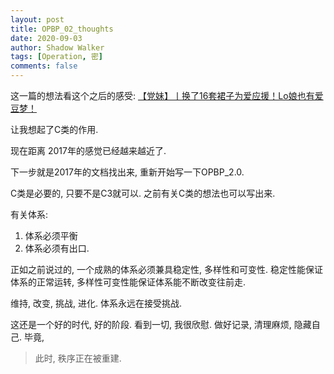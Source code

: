 ```yaml
---
layout: post
title: OPBP_02_thoughts
date: 2020-09-03
author: Shadow Walker
tags: [Operation, 密]
comments: false
---
```


这一篇的想法看这个之后的感受: [【党妹】丨换了16套裙子为爱应援！Lo娘也有爱豆梦！](https://www.youtube.com/watch?v=fmXdjsBI-Dk&t=19s&ab_channel=%E6%9C%BA%E6%99%BA%E7%9A%84%E5%85%9A%E5%A6%B9OFFICIALCHANNEL)

让我想起了C类的作用. 

现在距离 2017年的感觉已经越来越近了. 


下一步就是2017年的文档找出来, 重新开始写一下OPBP_2.0. 

C类是必要的, 只要不是C3就可以.  之前有关C类的想法也可以写出来. 

有关体系: 

1. 体系必须平衡
2. 体系必须有出口. 

正如之前说过的, 一个成熟的体系必须兼具稳定性, 多样性和可变性.   稳定性能保证体系的正常运转, 多样性可变性能保证体系能不断改变往前走. 


维持, 改变, 挑战, 进化.  体系永远在接受挑战. 


这还是一个好的时代, 好的阶段. 看到一切, 我很欣慰. 做好记录, 清理麻烦, 隐藏自己.  毕竟, 

> 此时, 秩序正在被重建. 